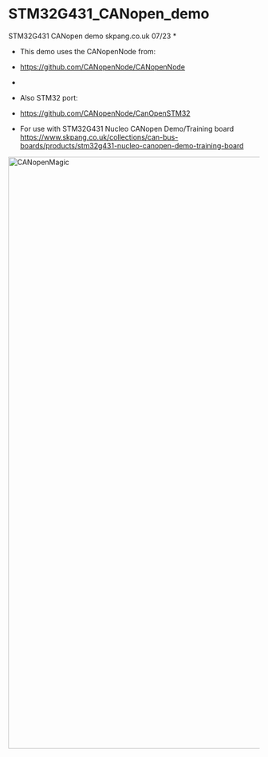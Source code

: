 # STM32G431_CANopen_demo
STM32G431 CANopen demo skpang.co.uk 07/23
 *
 * This demo uses the CANopenNode from:
 * https://github.com/CANopenNode/CANopenNode
 *
 * Also STM32 port:
 * https://github.com/CANopenNode/CanOpenSTM32

 * For use with STM32G431 Nucleo CANopen Demo/Training board
 https://www.skpang.co.uk/collections/can-bus-boards/products/stm32g431-nucleo-canopen-demo-training-board

<img width="1187" alt="CANopenMagic" src="https://github.com/skpang/STM32G431_CANopen_demo/assets/1058977/ff29ef86-60ec-463e-8fb4-0e7f46b07378">

